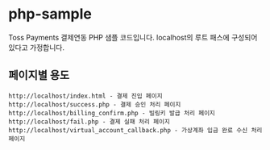 # php-sample

Toss Payments 결제연동 PHP 샘플 코드입니다. localhost의 루트 패스에 구성되어 있다고 가정합니다.

## 페이지별 용도

```
http://localhost/index.html - 결제 진입 페이지
http://localhost/success.php - 결제 승인 처리 페이지
http://localhost/billing_confirm.php - 빌링키 발급 처리 페이지
http://localhost/fail.php - 결제 실패 처리 페이지
http://localhost/virtual_account_callback.php - 가상계좌 입금 완료 수신 처리 페이지
```
